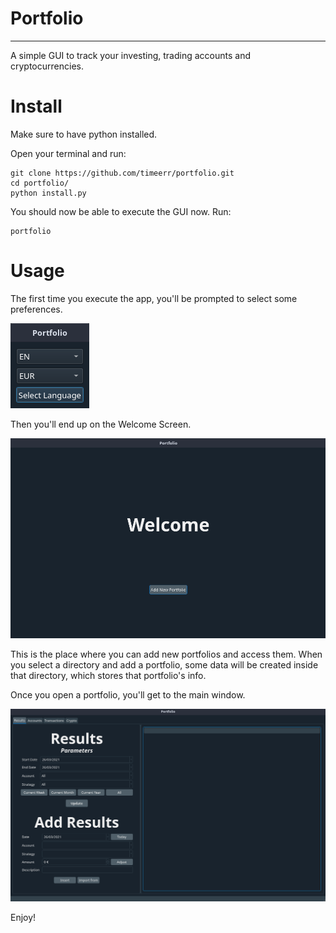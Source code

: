# Portfolio

---

A simple GUI to track your investing, trading accounts and cryptocurrencies.

# Install

Make sure to have python installed.

Open your terminal and run:

```
git clone https://github.com/timeerr/portfolio.git
cd portfolio/
python install.py
```

You should now be able to execute the GUI now.
Run:

```
portfolio
```

# Usage

The first time you execute the app, you'll be prompted to select some preferences.

![](screenshots/initial_config.png)

Then you'll end up on the Welcome Screen.

![](screenshots/welcomescreen.png)

This is the place where you can add new portfolios and access them.
When you select a directory and add a portfolio, some data will be created inside that directory, which stores that portfolio's info.

Once you open a portfolio, you'll get to the main window.

![](screenshots/mainwindow.png)

Enjoy!
